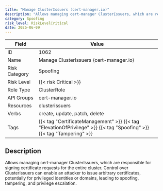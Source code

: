 ```yaml
---
title: "Manage ClusterIssuers (cert-manager.io)"
description: "Allows managing cert-manager ClusterIssuers, which are responsible for signing certificate requests for the entire cluster. Control over ClusterIssuers can enable an attacker to issue arbitrary certificates, potentially for privileged identities or domains, leading to spoofing, tampering, and privilege escalation."
category: Spoofing
risk_level: RiskLevelCritical
date: 2025-06-09
---
```


| Field         | Value                                                                                                                 |
| ------------- | --------------------------------------------------------------------------------------------------------------------- |
| ID            | 1062                                                                                                                  |
| Name          | Manage ClusterIssuers (cert-manager.io)                                                                               |
| Risk Category | Spoofing                                                                                                              |
| Risk Level    | {{< risk Critical >}}                                                                                                 |
| Role Type     | ClusterRole                                                                                                           |
| API Groups    | cert-manager.io                                                                                                       |
| Resources     | clusterissuers                                                                                                        |
| Verbs         | create, update, patch, delete                                                                                         |
| Tags          | {{< tag "CertificateManagement" >}} {{< tag "ElevationOfPrivilege" >}} {{< tag "Spoofing" >}} {{< tag "Tampering" >}} |

## Description

Allows managing cert-manager ClusterIssuers, which are responsible for signing certificate requests for the entire cluster. Control over ClusterIssuers can enable an attacker to issue arbitrary certificates, potentially for privileged identities or domains, leading to spoofing, tampering, and privilege escalation.
